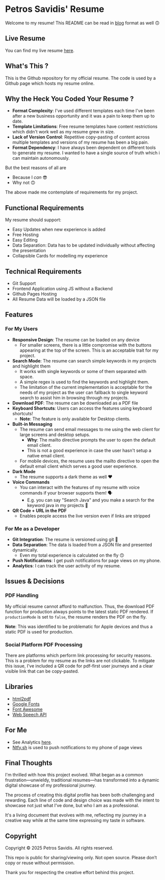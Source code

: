 # Petros Savidis' Resume

<div id="welcome-text">
  Welcome to my resume! This README can be read in <a href="https://psavidis.github.io/resume/blog.html">blog</a> format as well 🙃
</div>

## Live Resume

You can find my live resume [here](https://psavidis.github.io/resume/).

## What's This ?
This is the Github repository for my official resume. The code is used by a Github page which hosts my resume online.

## Why the Heck You Coded Your Resume ?
- **Format Complexity**: I've used different templates each time I've been after a new business opportunity and it was a pain to keep them up to date.
- **Template Limitations**: Free resume templates have content restrictions which didn't work well as my resume grew in size.
- **Lack of Version Control**: Repetitive copy-pasting of content across multiple templates and versions of my resume has been a big pain.
- **Format Dependency**: I have always been dependent on different tools to generate my resume. I wanted to have a single source of truth which i can maintain autonomously. 

But the best reasons of all are

- Because I _can_ 😎 
- Why not 🙃

The above made me contemplate of requirements for my project.

## Functional Requirements

My resume should support:

- Easy Updates when new experience is added
- Free Hosting
- Easy Editing
- Data Separation: Data has to be updated individually without affecting the presentation
- Collapsible Cards for modelling my experience

## Technical Requirements
- Git Support
- Frontend Application using JS without a Backend
- Github Pages Hosting
- All Resume Data will be loaded by a JSON file

## Features

### For My Users

- **Responsive Design**: The resume can be loaded on any device
  - For smaller screens, there is a little compromise with the buttons appearing at the top of the screen. This is an acceptable trait for my project.
- **Search Mode**: The resume can search simple keywords in my projects and highlight them
  - It works with single keywords or some of them separated with space.
  - A simple regex is used to find the keywords and highlight them.
  - The limitation of the current implementation is acceptable for the needs of my project as the user can fallback to single keyword search to assist him in browsing through my projects.
- **Download PDF**: The resume can be downloaded as a PDF file
- **Keyboard Shortcuts**: Users can access the features using keyboard shortcuts!
  - **Note**: The feature is only available for Desktop clients.
- **Built-in Messaging**
  - The resume can send email messages to me using the web client for large screens and desktop setups.
    - **Why**: The mailto directive prompts the user to open the default email client. 
    - This is not a good experience in case the user hasn't setup a native email client.
  - For mobile devices, the resume uses the mailto directive to open the default email client which serves a good user experience.
- **Dark Mode**
  - The resume supports a dark theme as well ❤️
- **Voice Commands**
  - You can interact with the features of my resume with voice commands if your browser supports them! 🗣
    - E.g. you can say "Search Java️" and you make a search for the keyword java in my projects 🤘
- **QR Code + URL in the PDF**
  - Enables people access the live version even if links are stripped

### For Me as a Developer
- **Git Integration**: The resume is versioned using git 🤘
- **Data Separation**: The data is loaded from a JSON file and presented dynamically.
  - Even my total experience is calculated on the fly 🙃
- **Push Notifications**: I get push notifications for page views on my phone.
- **Analytics**: I can track the user activity of my resume.

## Issues & Decisions

### PDF Handling

My official resume cannot afford to malfunction. Thus, the download PDF function for production always points to the latest
static PDF rendered. If `productionMode` is set to `false`, the resume renders the PDF on the fly.

**Note**: This was identified to be problematic for Apple devices and thus a static PDF is used for production.

### Social Platform PDF Processing

There are platforms which perform link processing for security reasons. This is a problem for my resume as the links are not clickable.
To mitigate this issue, I've included a QR code for pdf-first user journeys and a clear visible link that can be copy-pasted.

## Libraries

- [html2pdf](https://ekoopmans.github.io/html2pdf.js/)
- [Google Fonts](https://fonts.google.com/)
- [Font Awesome](https://fontawesome.com/)
- [Web Speech API](https://developer.mozilla.org/en-US/docs/Web/API/Web_Speech_API)

## For Me

- See Analytics [here](https://statcounter.com/p13118834/summary/).
- [Ntfy.sh](https://ntfy.sh/) is used to push notifications to my phone of page views

## Final Thoughts

I'm thrilled with how this project evolved. What began as a common frustration—unwieldy, traditional resumes—has transformed into a dynamic digital showcase of my professional journey.

The process of creating this digital profile has been both challenging and rewarding. Each line of code and design choice was made with the intent to showcase not just what I've done, but who I am as a professional.

It's a living document that evolves with me, reflecting my journey in a creative way while at the same time expressing my taste in software.

## Copyright

Copyright © 2025 Petros Savidis. All rights reserved.

This repo is public for sharing/viewing only. Not open source. Please don’t copy or reuse without permission.

Thank you for respecting the creative effort behind this project.